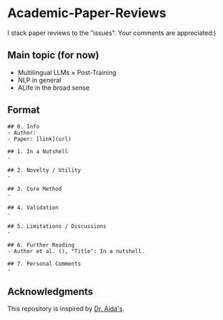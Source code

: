 # Academic-Paper-Reviews
I stack paper reviews to the "issues". Your comments are appreciated:)

## Main topic (for now)
* Multilingual LLMs × Post-Training
* NLP in general
* ALife in the broad sense

## Format
```
## 0. Info
- Author: 
- Paper: [link](url)

## 1. In a Nutshell
- 

## 2. Novelty / Utility
- 

## 3. Core Method
- 

## 4. Validation
- 

## 5. Limitations / Discussions
- 

## 6. Further Reading
- Author et al. (), "Title": In a nutshell.

## 7. Personal Comments
- 
```

## Acknowledgments
This repository is inspired by [Dr. Aida's](https://github.com/a1da4/paper-survey).
